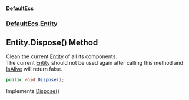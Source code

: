 #### [DefaultEcs](DefaultEcs.md 'DefaultEcs')
### [DefaultEcs](DefaultEcs.md#DefaultEcs 'DefaultEcs').[Entity](Entity.md 'DefaultEcs.Entity')

## Entity.Dispose() Method

Clean the current [Entity](Entity.md 'DefaultEcs.Entity') of all its components.  
The current [Entity](Entity.md 'DefaultEcs.Entity') should not be used again after calling this method and [IsAlive](Entity.IsAlive.md 'DefaultEcs.Entity.IsAlive') will return false.

```csharp
public void Dispose();
```

Implements [Dispose()](https://docs.microsoft.com/en-us/dotnet/api/System.IDisposable.Dispose 'System.IDisposable.Dispose')